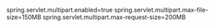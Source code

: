 spring.servlet.multipart.enabled=true
spring.servlet.multipart.max-file-size=150MB
spring.servlet.multipart.max-request-size=200MB
